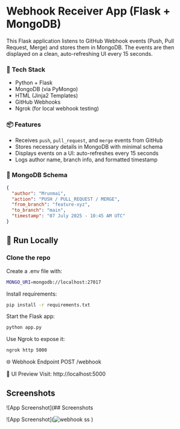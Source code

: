 # Webhook Receiver App (Flask + MongoDB)

This Flask application listens to GitHub Webhook events (Push, Pull Request, Merge) and stores them in MongoDB. The events are then displayed on a clean, auto-refreshing UI every 15 seconds.

### 🔧 Tech Stack
- Python + Flask
- MongoDB (via PyMongo)
- HTML (Jinja2 Templates)
- GitHub Webhooks
- Ngrok (for local webhook testing)

### 📦 Features
- Receives `push`, `pull_request`, and `merge` events from GitHub
- Stores necessary details in MongoDB with minimal schema
- Displays events on a UI: auto-refreshes every 15 seconds
- Logs author name, branch info, and formatted timestamp

### 📁 MongoDB Schema
```json
{
  "author": "Mrunmai",
  "action": "PUSH / PULL_REQUEST / MERGE",
  "from_branch": "feature-xyz",
  "to_branch": "main",
  "timestamp": "07 July 2025 - 10:45 AM UTC"
}
```
## 🚀 Run Locally
### Clone the repo

Create a .env file with:
```bash
MONGO_URI=mongodb://localhost:27017
```
Install requirements:
```bash
pip install -r requirements.txt
```
Start the Flask app:
```bash
python app.py
```
Use Ngrok to expose it:
```bash
ngrok http 5000
```

🌐 Webhook Endpoint
POST /webhook

📄 UI Preview
Visit: http://localhost:5000

## Screenshots

![App Screenshot](## Screenshots

![App Screenshot](![webhook ss](https://github.com/user-attachments/assets/a001fb8b-87d0-4d0e-94a8-6a194d80da69)
)
